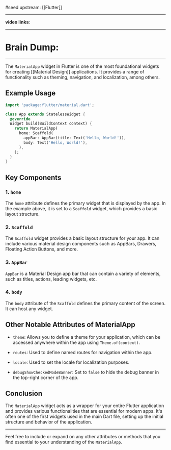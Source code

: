 #seed 
upstream: [[Flutter]]

---

**video links**: 

---

# Brain Dump: 


--- 

The `MaterialApp` widget in Flutter is one of the most foundational widgets for creating [[Material Design]] applications. It provides a range of functionality such as theming, navigation, and localization, among others.

## Example Usage

```dart
import 'package:flutter/material.dart';

class App extends StatelessWidget {
  @override
  Widget build(BuildContext context) {
    return MaterialApp(
      home: Scaffold(
        appBar: AppBar(title: Text('Hello, World!')),
        body: Text('Hello, World!'),
      ),
    );
  }
}
```

## Key Components

### 1. `home`

The `home` attribute defines the primary widget that is displayed by the app. In the example above, it is set to a `Scaffold` widget, which provides a basic layout structure.

### 2. `Scaffold`

The `Scaffold` widget provides a basic layout structure for your app. It can include various material design components such as AppBars, Drawers, Floating Action Buttons, and more.

### 3. `AppBar`

`AppBar` is a Material Design app bar that can contain a variety of elements, such as titles, actions, leading widgets, etc.

### 4. `body`

The `body` attribute of the `Scaffold` defines the primary content of the screen. It can host any widget.

## Other Notable Attributes of MaterialApp

- `theme`: Allows you to define a theme for your application, which can be accessed anywhere within the app using `Theme.of(context)`.

- `routes`: Used to define named routes for navigation within the app.

- `locale`: Used to set the locale for localization purposes.

- `debugShowCheckedModeBanner`: Set to `false` to hide the debug banner in the top-right corner of the app.

## Conclusion

The `MaterialApp` widget acts as a wrapper for your entire Flutter application and provides various functionalities that are essential for modern apps. It's often one of the first widgets used in the main Dart file, setting up the initial structure and behavior of the application.

--- 

Feel free to include or expand on any other attributes or methods that you find essential to your understanding of the `MaterialApp`.


